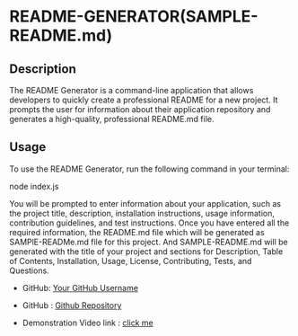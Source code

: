 # README-GENERATOR(SAMPLE-README.md)



## Description

The README Generator is a command-line application that allows developers to quickly create a professional README for a new project. It prompts the user for information about their application repository and generates a high-quality, professional README.md file.





## Usage

To use the README Generator, run the following command in your terminal:

node index.js

You will be prompted to enter information about your application, such as the project title, description, installation instructions, usage information, contribution guidelines, and test instructions. Once you have entered all the required information, the README.md file which will be generated as SAMPlE-READMe.md file for this project. And SAMPLE-README.md will be generated with the title of your project and sections for Description, Table of Contents, Installation, Usage, License, Contributing, Tests, and Questions.






- GitHub: [Your GitHub Username](https://github.com/sunainaojha)

 - GitHub : [Github Repository](https://github.com/sunainaojha/ReadMe-Generator)

 - Demonstration Video link : [click me](https://drive.google.com/file/d/1uopH5zJMfE_qRrwWx3Dxe8Vf_NUU0_sB/view)




  